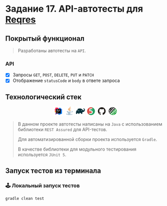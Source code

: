 # Задание 17. API-автотесты для [Reqres](https://reqres.in/)

## Покрытый функционал

> Разработаны автотесты на <code>API</code>.
### API

- [x] Запросы <code>GET</code>, <code>POST</code>, <code>DELETE</code>, <code>PUT</code> и <code>PATCH</code> 
- [x] Отображение <code>statusCode</code> и <code>body</code> в ответе запроса

## Технологический стек

<p align="center">
<img width="6%" title="IntelliJ IDEA" src="images/logo/Intelij_IDEA.svg">
<img width="6%" title="Java" src="images/logo/Java.svg">
<img width="6%" title="Gradle" src="images/logo/Gradle.svg">
<img width="6%" title="JUnit5" src="images/logo/JUnit5.svg">
<img width="6%" title="GitHub" src="images/logo/GitHub.svg">
<img width="6%" title="Rest Assured" src="images/logo/Rest-Assured.svg">
</p>

> В данном проекте автотесты написаны на <code>Java</code> с использованием библиотеки <code>REST Assured</code> для API-тестов.
>
> Для автоматизированной сборки проекта используется <code>Gradle</code>.
>
> В качестве библиотеки для модульного тестирования используется <code>JUnit 5</code>.
## Запуск тестов из терминала

### :joystick: Локальный запуск тестов

```
gradle clean test
```
